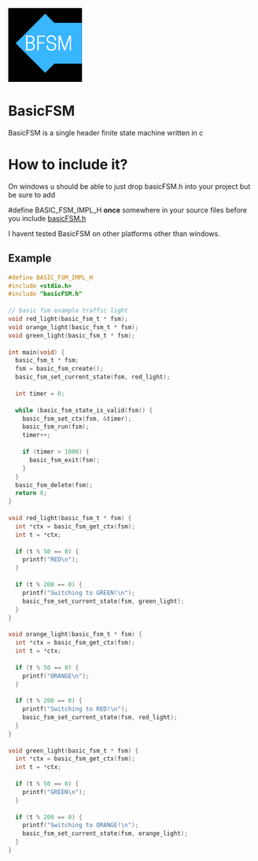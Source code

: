 <img src="img/bfsm.png" width="150" height="150"> 

# BasicFSM
BasicFSM is a single header finite state machine written in c
# How to include it?
On windows u should be able to just drop basicFSM.h into your project but be sure to add 

#define BASIC_FSM_IMPL_H **once** somewhere in your source files before you include [basicFSM.h](https://raw.githubusercontent.com/HeatXD/BasicFSM/master/src/basicFSM.h)

I havent tested BasicFSM on other platforms other than windows.
## Example
```c
#define BASIC_FSM_IMPL_H
#include <stdio.h>
#include "basicFSM.h"

// basic fsm example traffic light
void red_light(basic_fsm_t * fsm);
void orange_light(basic_fsm_t * fsm);
void green_light(basic_fsm_t * fsm);

int main(void) {
  basic_fsm_t * fsm;
  fsm = basic_fsm_create();
  basic_fsm_set_current_state(fsm, red_light);

  int timer = 0;

  while (basic_fsm_state_is_valid(fsm)) {
    basic_fsm_set_ctx(fsm, &timer);
    basic_fsm_run(fsm);
    timer++;

    if (timer > 1000) {
      basic_fsm_exit(fsm);
    }
  }
  basic_fsm_delete(fsm);
  return 0;
}

void red_light(basic_fsm_t * fsm) {
  int *ctx = basic_fsm_get_ctx(fsm);
  int t = *ctx;

  if (t % 50 == 0) {
    printf("RED\n");
  }

  if (t % 200 == 0) {
    printf("Switching to GREEN!\n");
    basic_fsm_set_current_state(fsm, green_light);
  }
}

void orange_light(basic_fsm_t * fsm) {
  int *ctx = basic_fsm_get_ctx(fsm);
  int t = *ctx;

  if (t % 50 == 0) {
    printf("ORANGE\n");
  }

  if (t % 200 == 0) {
    printf("Switching to RED!\n");
    basic_fsm_set_current_state(fsm, red_light);
  }
}

void green_light(basic_fsm_t * fsm) {
  int *ctx = basic_fsm_get_ctx(fsm);
  int t = *ctx;

  if (t % 50 == 0) {
    printf("GREEN\n");
  }

  if (t % 200 == 0) {
    printf("Switching to ORANGE!\n");
    basic_fsm_set_current_state(fsm, orange_light);
  }
}
```
